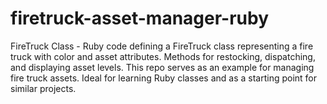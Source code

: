 # firetruck-asset-manager-ruby
FireTruck Class - Ruby code defining a FireTruck class representing a fire truck with color and asset attributes. Methods for restocking, dispatching, and displaying asset levels. This repo serves as an example for managing fire truck assets. Ideal for learning Ruby classes and as a starting point for similar projects.
